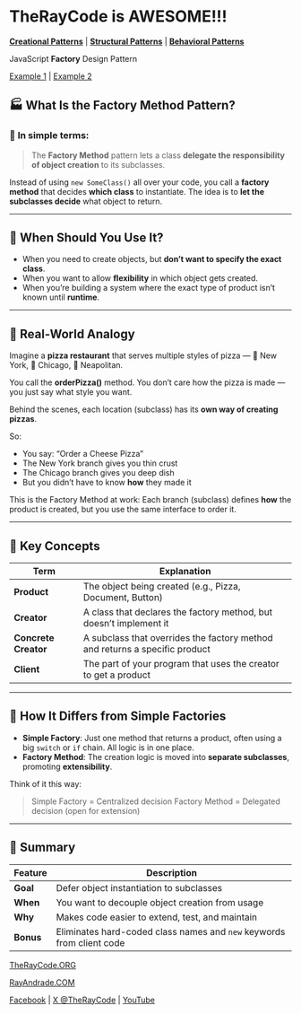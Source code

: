 # TheRayCode is AWESOME!!!

**[Creational Patterns](../README.md)** | **[Structural Patterns](../../Structural/README.md)** | **[Behavioral Patterns](../../Behavioral/README.md)**


JavaScript **Factory** Design Pattern

[Example 1](./Example1/README.md) | [Example 2](./Example2/README.md) 

## 🏭 What Is the Factory Method Pattern?

### 🎯 **In simple terms:**

> The **Factory Method** pattern lets a class **delegate the responsibility of object creation** to its subclasses.

Instead of using `new SomeClass()` all over your code, you call a **factory method** that decides **which class** to instantiate. The idea is to **let the subclasses decide** what object to return.

---

## 🧩 When Should You Use It?

* When you need to create objects, but **don’t want to specify the exact class**.
* When you want to allow **flexibility** in which object gets created.
* When you’re building a system where the exact type of product isn’t known until **runtime**.

---

## 🧪 Real-World Analogy

Imagine a **pizza restaurant** that serves multiple styles of pizza — 🍕 New York, 🍕 Chicago, 🍕 Neapolitan.

You call the **orderPizza()** method. You don’t care how the pizza is made — you just say what style you want.

Behind the scenes, each location (subclass) has its **own way of creating pizzas**.

So:

* You say: “Order a Cheese Pizza”
* The New York branch gives you thin crust
* The Chicago branch gives you deep dish
* But you didn’t have to know **how** they made it

This is the Factory Method at work:
Each branch (subclass) defines **how** the product is created, but you use the same interface to order it.

---

## 🧠 Key Concepts

| Term                 | Explanation                                                                 |
| -------------------- | --------------------------------------------------------------------------- |
| **Product**          | The object being created (e.g., Pizza, Document, Button)                    |
| **Creator**          | A class that declares the factory method, but doesn’t implement it          |
| **Concrete Creator** | A subclass that overrides the factory method and returns a specific product |
| **Client**           | The part of your program that uses the creator to get a product             |

---

## 🔁 How It Differs from Simple Factories

* **Simple Factory**: Just one method that returns a product, often using a big `switch` or `if` chain. All logic is in one place.
* **Factory Method**: The creation logic is moved into **separate subclasses**, promoting **extensibility**.

Think of it this way:

> Simple Factory = Centralized decision
> Factory Method = Delegated decision (open for extension)

---

## 🧠 Summary

| Feature   | Description                                                           |
| --------- | --------------------------------------------------------------------- |
| **Goal**  | Defer object instantiation to subclasses                              |
| **When**  | You want to decouple object creation from usage                       |
| **Why**   | Makes code easier to extend, test, and maintain                       |
| **Bonus** | Eliminates hard-coded class names and `new` keywords from client code |


[TheRayCode.ORG](https://www.TheRayCode.org)  

[RayAndrade.COM](https://www.RayAndrade.com)

[Facebook](https://www.facebook.com@TheRayCode/) | [X @TheRayCode](https://www.x.com@TheRayCode/) | [YouTube](https://www.youtube.com@TheRayCode/)

